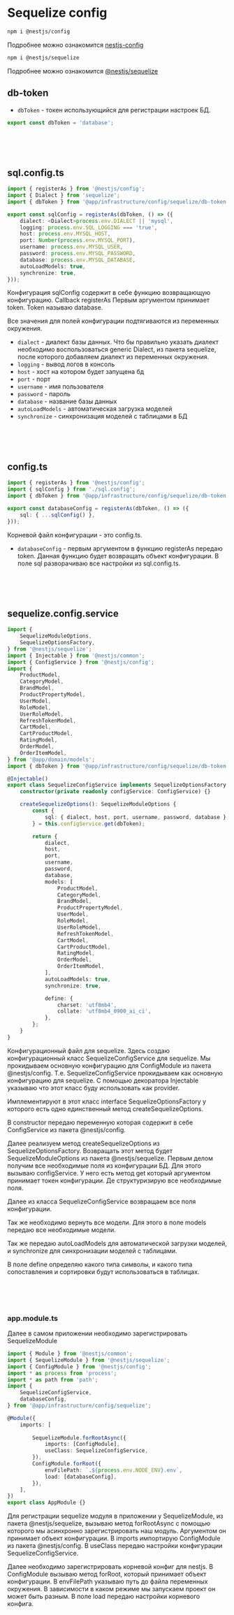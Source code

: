 # Sequelize config

```bash
npm i @nestjs/config
```

Подробнее можно ознакомится [nestjs-config
](https://www.npmjs.com/package/nestjs-config)

```bash
npm i @nestjs/sequelize
```

Подробнее можно ознакомится [@nestjs/sequelize](https://www.npmjs.com/package/@nestjs/sequelize)

## db-token

- `dbToken` - токен использующийся для регистрации настроек БД.

```ts
export const dbToken = 'database';

```
<br/>
<br/>
<br/>

## sql.config.ts

```ts
import { registerAs } from '@nestjs/config';
import { Dialect } from 'sequelize';
import { dbToken } from '@app/infrastructure/config/sequelize/db-token';

export const sqlConfig = registerAs(dbToken, () => ({
    dialect: <Dialect>process.env.DIALECT || 'mysql',
    logging: process.env.SQL_LOGGING === 'true',
    host: process.env.MYSQL_HOST,
    port: Number(process.env.MYSQL_PORT),
    username: process.env.MYSQL_USER,
    password: process.env.MYSQL_PASSWORD,
    database: process.env.MYSQL_DATABASE,
    autoLoadModels: true,
    synchronize: true,
}));

```

Конфигурация sqlConfig содержит в себе функцию возвращающую конфигурацию. Callback registerAs Первым аргументом
принимает token. Token называю database.

Все значения для полей конфигурации подтягиваются из переменных окружения.

- `dialect` - диалект базы данных. Что бы правильно указать диалект необходимо воспользоваться generic Dialect, из
  пакета sequelize, после которого добавляем диалект из переменных окружения.
- `logging` - вывод логов в консоль
- `host` - хост на котором будет запущена бд
- `port` - порт
- `username` - имя пользователя
- `password` - пароль
- `database` - название базы данных
- `autoLoadModels` - автоматическая загрузка моделей
- `synchronize` - синхронизация моделей с таблицами в БД

<br/>
<br/>
<br/>

## config.ts

```ts
import { registerAs } from '@nestjs/config';
import { sqlConfig } from './sql.config';
import { dbToken } from '@app/infrastructure/config/sequelize/db-token';

export const databaseConfig = registerAs(dbToken, () => ({
    sql: { ...sqlConfig() },
}));

```

Корневой файл конфигурации - это config.ts.

- `databaseConfig` - первым аргументом в функцию registerAs передаю token. Данная функцию будет возвращать объект
  конфигурации. В поле sql разворачиваю все настройки из sql.config.ts.

<br/>
<br/>
<br/>

## sequelize.config.service

```ts
import {
    SequelizeModuleOptions,
    SequelizeOptionsFactory,
} from '@nestjs/sequelize';
import { Injectable } from '@nestjs/common';
import { ConfigService } from '@nestjs/config';
import {
    ProductModel,
    CategoryModel,
    BrandModel,
    ProductPropertyModel,
    UserModel,
    RoleModel,
    UserRoleModel,
    RefreshTokenModel,
    CartModel,
    CartProductModel,
    RatingModel,
    OrderModel,
    OrderItemModel,
} from '@app/domain/models';
import { dbToken } from '@app/infrastructure/config/sequelize/db-token';

@Injectable()
export class SequelizeConfigService implements SequelizeOptionsFactory {
    constructor(private readonly configService: ConfigService) {}

    createSequelizeOptions(): SequelizeModuleOptions {
        const {
            sql: { dialect, host, port, username, password, database },
        } = this.configService.get(dbToken);

        return {
            dialect,
            host,
            port,
            username,
            password,
            database,
            models: [
                ProductModel,
                CategoryModel,
                BrandModel,
                ProductPropertyModel,
                UserModel,
                RoleModel,
                UserRoleModel,
                RefreshTokenModel,
                CartModel,
                CartProductModel,
                RatingModel,
                OrderModel,
                OrderItemModel,
            ],
            autoLoadModels: true,
            synchronize: true,

            define: {
                charset: 'utf8mb4',
                collate: 'utf8mb4_0900_ai_ci',
            },
        };
    }
}

```

Конфигурационный файл для sequelize. Здесь создаю конфигурационный класс SequelizeConfigService для sequelize. Мы
прокидываем основную конфигурацию для ConfigModule из пакета @nestjs/config. Т.е. SequelizeConfigService прокидываем как
основную конфигурацию для sequelize. С помощью декоратора Injectable указываю что этот класс буду использовать как
provider.

Имплементируют в этот класс interface SequelizeOptionsFactory у которого есть одно единственный метод
createSequelizeOptions.

В constructor передаю переменную которая содержит в себе ConfigService из пакета @nestjs/config.

Далее реализуем метод createSequelizeOptions из SequelizeOptionsFactory. Возвращать этот метод будет
SequelizeModuleOptions из пакета @nestjs/sequelize.
Первым делом получим все необходимые поля из конфигурации БД. Для этого вызываю configService. У него есть метод get
который аргументом принимает токен конфигурации. Де структуризирую все необходимые поля.

Далее из класса SequelizeConfigService возвращаем все поля конфигурации.

Так же необходимо вернуть все модели. Для этого в поле models передаю все необходимые модели.

Так же передаю autoLoadModels для автоматической загрузки моделей, и synchronize для синхронизации моделей с таблицами.

В поле define определяю какого типа символы, и какого типа сопоставления и сортировки будут использоваться в таблицах. 

<br/>
<br/>
<br/>

### app.module.ts

Далее в самом приложении необходимо зарегистрировать SequelizeModule

```ts
import { Module } from '@nestjs/common';
import { SequelizeModule } from '@nestjs/sequelize';
import { ConfigModule } from '@nestjs/config';
import * as process from 'process';
import * as path from 'path';
import {
    SequelizeConfigService,
    databaseConfig,
} from '@app/infrastructure/config/sequelize';

@Module({
    imports: [
        
        SequelizeModule.forRootAsync({
            imports: [ConfigModule],
            useClass: SequelizeConfigService,
        }),
        ConfigModule.forRoot({
            envFilePath: `.${process.env.NODE_ENV}.env`,
            load: [databaseConfig],
        }),
    ],
})
export class AppModule {}

```

Для регистрации sequelize модуля в приложении у SequelizeModule, из пакета @nestjs/sequelize, вызываю метод forRootAsync с помощью которого мы асинхронно зарегистрировать наш модуль. Аргументом он принимает объект конфигурации. В imports импортирую ConfigModule из пакета @nestjs/config. В useClass передаю настройки конфигурации SequelizeConfigService.

Далее необходимо зарегистрировать корневой конфиг для nestjs. В ConfigModule вызываю метод forRoot, который принимает объект конфигурации. В envFilePath указываю путь до файла переменных окружения. В зависимости в каком режиме мы запускаем проект он может быть разным. В поле load передаю настройки корневого конфига.